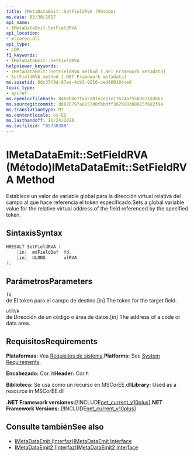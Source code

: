 ```yaml
---
title: IMetaDataEmit::SetFieldRVA (Método)
ms.date: 03/30/2017
api_name:
- IMetaDataEmit.SetFieldRVA
api_location:
- mscoree.dll
api_type:
- COM
f1_keywords:
- IMetaDataEmit::SetFieldRVA
helpviewer_keywords:
- IMetaDataEmit::SetFieldRVA method [.NET Framework metadata]
- SetFieldRVA method [.NET Framework metadata]
ms.assetid: 6dc37f9d-87ee-4cb3-9216-ced600184ce8
topic_type:
- apiref
ms.openlocfilehash: 8468b0e7faa520fe2d27e17674af5503871d3b62
ms.sourcegitcommit: d8020797a6657d0fbbdff362b80300815f682f94
ms.translationtype: MT
ms.contentlocale: es-ES
ms.lasthandoff: 11/24/2020
ms.locfileid: "95730388"
---
```

# <a name="imetadataemitsetfieldrva-method"></a><span data-ttu-id="c1c6b-102">IMetaDataEmit::SetFieldRVA (Método)</span><span class="sxs-lookup"><span data-stu-id="c1c6b-102">IMetaDataEmit::SetFieldRVA Method</span></span>

<span data-ttu-id="c1c6b-103">Establece un valor de variable global para la dirección virtual relativa del campo al que hace referencia el token especificado.</span><span class="sxs-lookup"><span data-stu-id="c1c6b-103">Sets a global variable value for the relative virtual address of the field referenced by the specified token.</span></span>  
  
## <a name="syntax"></a><span data-ttu-id="c1c6b-104">Sintaxis</span><span class="sxs-lookup"><span data-stu-id="c1c6b-104">Syntax</span></span>  
  
```cpp  
HRESULT SetFieldRVA (
    [in]  mdFieldDef  fd,
    [in]  ULONG       ulRVA
);  
```  
  
## <a name="parameters"></a><span data-ttu-id="c1c6b-105">Parámetros</span><span class="sxs-lookup"><span data-stu-id="c1c6b-105">Parameters</span></span>  

 `fd`  
 <span data-ttu-id="c1c6b-106">de El token para el campo de destino.</span><span class="sxs-lookup"><span data-stu-id="c1c6b-106">[in] The token for the target field.</span></span>  
  
 `ulRVA`  
 <span data-ttu-id="c1c6b-107">de Dirección de un código o área de datos.</span><span class="sxs-lookup"><span data-stu-id="c1c6b-107">[in] The address of a code or data area.</span></span>  
  
## <a name="requirements"></a><span data-ttu-id="c1c6b-108">Requisitos</span><span class="sxs-lookup"><span data-stu-id="c1c6b-108">Requirements</span></span>  

 <span data-ttu-id="c1c6b-109">**Plataformas:** Vea [Requisitos de sistema](../../get-started/system-requirements.md).</span><span class="sxs-lookup"><span data-stu-id="c1c6b-109">**Platforms:** See [System Requirements](../../get-started/system-requirements.md).</span></span>  
  
 <span data-ttu-id="c1c6b-110">**Encabezado:** Cor. h</span><span class="sxs-lookup"><span data-stu-id="c1c6b-110">**Header:** Cor.h</span></span>  
  
 <span data-ttu-id="c1c6b-111">**Biblioteca:** Se usa como un recurso en MSCorEE.dll</span><span class="sxs-lookup"><span data-stu-id="c1c6b-111">**Library:** Used as a resource in MSCorEE.dll</span></span>  
  
 <span data-ttu-id="c1c6b-112">**.NET Framework versiones:**[!INCLUDE[net_current_v10plus](../../../../includes/net-current-v10plus-md.md)]</span><span class="sxs-lookup"><span data-stu-id="c1c6b-112">**.NET Framework Versions:** [!INCLUDE[net_current_v10plus](../../../../includes/net-current-v10plus-md.md)]</span></span>  
  
## <a name="see-also"></a><span data-ttu-id="c1c6b-113">Consulte también</span><span class="sxs-lookup"><span data-stu-id="c1c6b-113">See also</span></span>

- [<span data-ttu-id="c1c6b-114">IMetaDataEmit (Interfaz)</span><span class="sxs-lookup"><span data-stu-id="c1c6b-114">IMetaDataEmit Interface</span></span>](imetadataemit-interface.md)
- [<span data-ttu-id="c1c6b-115">IMetaDataEmit2 (Interfaz)</span><span class="sxs-lookup"><span data-stu-id="c1c6b-115">IMetaDataEmit2 Interface</span></span>](imetadataemit2-interface.md)
